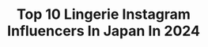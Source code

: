 ---
title: Top 10 Lingerie Instagram Influencers In Japan In 2024
description: >-
  Find top lingerie Instagram influencers in Japan in 2024. Most popular hashtags: #lingerie #gravure #selfie #japanesegirl.
platform: Instagram
hits: 60
text_top: Analyze the top-rated Instagram influencers on inBeat.
text_bottom: Our database has 60 Instagram influencers like this in Japan for you to collaborate.
profiles:
  - username: "reikamarianna"
    fullname: >-
      Reika MariannA / 宮崎麗果
    bio: >-
      美容🧬腸温活🌿植物療法 CEO @vitolabo_official @herbacie_official skincare @genis.official bath products @nukashop.official Lingerie @re_by_reinest_official
    location: "Japan"
    followers: 369468
    engagement: 281
    commentsToLikes: 0.014640
    id: ck5hia7xicg660i11dw587pue
    verified: false
    hashtags: "#birkin25, #parisfashionweek2023, #birkinshadow, #f8spider"
  - username: "mokochan319"
    fullname: >-
      桜もこ（Moko Sakura）
    bio: >-
      JAPAN🇯🇵/3.19🎂/恵比寿マスカッツ❤︎/HONEYPOPCORN🍯🍿/pink💓/cute🎀/fashion👗/lingerie👙/KOREA🇰🇷/sweets🍰/flower🌸/Disney🐰/cosme💄/happy✨/kawaii🍒/Photo📷/Trip✈️/handmade💍
    location: "Japan"
    followers: 104185
    engagement: 213
    commentsToLikes: 0.014363
    id: ckaowuwpcak0r0i78d41ek4np
    verified: false
    hashtags: "#japan, #white, #japanesegirl, #instagram"
  - username: "_kana627_"
    fullname: >-
      Kana
    bio: >-
      Tokyo ⇔ Fukuoka 🇯🇵 Freelance 男の子mama🍼👶🏻
    location: "Japan"
    followers: 390577
    engagement: 158
    commentsToLikes: 0.010908
    id: ck5bukcwyhxz40i11ai55fbix
    verified: true
    hashtags: "#lingerie, #pardon, #cyberjapan, #seekhairdesign"
  - username: "naomi_majima"
    fullname: >-
      真島 なおみ (Naomi Majima)
    bio: >-
      ゼロイチファミリア所属 1998.3.17 171cm "令和の愛人" とも呼んでいただきます💭💋 お芝居・DJ・歌・ダンス・モデル /コスメ収集🫧 ヤンジャン表紙・週刊プレイボーイ・FRIDAY・FLASH etc.
    location: "Japan"
    followers: 1008691
    engagement: 44
    commentsToLikes: 0.006773
    id: ck8t1h4oyvr0a0j7824ghph60
    verified: false
    hashtags: "#model, #selfie, #asiangirl, #japan"
  - username: "_rosemelle"
    fullname: >-
      Rose Melle
    bio: >-
      理想のボディを追い求める🌹 🇯🇵Tokyo Japan Twitter☞@_RoseMelle
    location: "Japan"
    followers: 38572
    engagement: 736
    commentsToLikes: 0.009080
    id: ck5zzwkhocjjd0i140q4r4dh8
    verified: false
    hashtags: "#japanesegirl, #asiangirls, #onlyfan, #sexyphoto"
  - username: "makoto666_"
    fullname: >-
      真琴 makoto
    bio: >-
      ▶︎レースクイーン🏁 #17live 🔍南真琴 K-1girls/RIZINガール Japanese free-lance model #盛神 アニメは人生 ✉️: 企業名詳細記載のお仕事のみ FiNCアンバサダー @finc_app
    location: "Japan"
    followers: 200849
    engagement: 264
    commentsToLikes: 0.017549
    id: ck5ccpk4ghs2m0i117avnk9yh
    verified: false
    hashtags: "#code, #gravure, #fashion, #beauty"
  - username: "chitose_yoshino"
    fullname: >-
      ちとせ よしの
    bio: >-
      ☁ 2000.01.08 (21) ☁ gravure talent ☁ SPJEntertainment所属 #よしのんず - - - - - - - - - - - - - - - 佐賀の田舎からきました︎︎︎︎☺︎ Twitter🕊⇩
    location: "Japan"
    followers: 212910
    engagement: 511
    commentsToLikes: 0.009701
    id: ck8tcr6510d350j78s2omtfgd
    verified: true
    hashtags: "#gravure, #selfie, #fashion, #lingerie"
  - username: "tatsumi_natsuko"
    fullname: >-
      辰巳奈都子
    bio: >-
      グラビアやバラエティ番組など 料理　グルメ𓍯ོワイン𓂃◌𓈒𓐍旅 Twitterもよろしくです💜 ※旅行の写真などは主に時差投稿です 一人旅が好きで、どこにでも行っちゃいます
    location: "Japan"
    followers: 74128
    engagement: 244
    commentsToLikes: 0.037025
    id: ck9woxbi36z0b0j78ylsfr2qw
    verified: false
    hashtags: "#lingerie, #gravure, #eroi, #aman"
  - username: "misuzu___candy"
    fullname: >-
      実鈴れい(サロンモデル,フリーモデル,無所属)
    bio: >-
      japan🇯🇵×🇵🇭Philippines ❤美*食*旅*衣 東京⇔長野 ✉︎広告CM撮影,旅行,イベント,PR等 お仕事のご依頼DMから✉お気軽にどうぞ♪ ❅美容師,歯科助手 管理美容師♛ﾐｽﾌﾞﾗｲﾀﾞﾙﾓﾃﾞﾙ長野ｸﾞﾗﾝﾌﾟﾘ
    location: "Japan"
    followers: 36941
    engagement: 87
    commentsToLikes: 0.035521
    id: ckaov093x2k7z0i78o857aa0s
    verified: false
    hashtags: "#pr, #portraitfolk, #tokyocameraclub, #lovers"
  - username: "risa_booo"
    fullname: >-
      𝐑𝐈𝐒𝐀 𝐁𝐎𝐎𝐎 🐷
    bio: >-
      1995/12/16 / 168cm / Japanese girl ‪🇨🇦Steward college→UBC 🇯🇵Tokai uni →🗼Tokyo 語学と食べることとジムが好き 🗣clubhouse → @risa_booo .
    location: "Japan"
    followers: 72254
    engagement: 213
    commentsToLikes: 0.012567
    id: ck6tinlu4129d0j71suuuyhbc
    verified: false
    hashtags: "#japan, #selfie, #lingerie, #code"
---